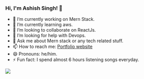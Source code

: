 ### Hi, I'm Ashish Singh! 👋

- 🔭 I’m currently working on Mern Stack.
- 🌱 I’m currently learning aws.
- 👯 I’m looking to collaborate on ReactJs.
- 🤔 I’m looking for help with Devops.
- 💬 Ask me about Mern stack or any tech related stuff.
- 📫 How to reach me: [Portfolio website](https://myportfolioskills.netlify.app/)
- 😄 Pronouns: he/him.
- ⚡ Fun fact: I spend almost 6 hours listening songs everyday. 



<img src="https://github-readme-stats.vercel.app/api?username=bornasacoder&&show_icons=true&title_color=ffffff&icon_color=bb2acf&text_color=daf7dc&bg_color151515">

